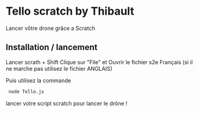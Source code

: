 
# Tello scratch by Thibault

Lancer vôtre drone grâce a Scratch


## Installation / lancement

Lancer scrath + Shift Clique sur "File" et Ouvrir le fichier s2e Français (si il ne marche pas utilisez le fichier ANGLAIS)

Puis utilisez la commande
```bash
 node Tello.js
```
lancer votre script scratch pour lancer le drône ! 

